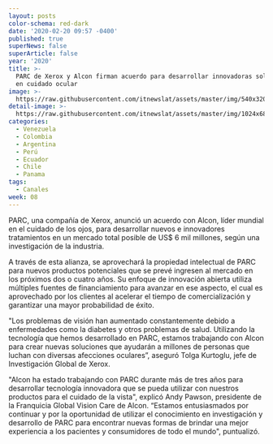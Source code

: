 ```yaml
---
layout: posts
color-schema: red-dark
date: '2020-02-20 09:57 -0400'
published: true
superNews: false
superArticle: false
year: '2020'
title: >-
  PARC de Xerox y Alcon firman acuerdo para desarrollar innovadoras soluciones
  en cuidado ocular
image: >-
  https://raw.githubusercontent.com/itnewslat/assets/master/img/540x320/Parc-Xerox-p.jpg
detail-image: >-
  https://raw.githubusercontent.com/itnewslat/assets/master/img/1024x680/Parc-Xerox-g.jpg
categories:
  - Venezuela
  - Colombia
  - Argentina
  - Perú
  - Ecuador
  - Chile
  - Panama
tags:
  - Canales
week: 08
---
```

PARC, una compañía de Xerox, anunció un acuerdo con Alcon, líder mundial en el cuidado de los ojos, para desarrollar nuevos e innovadores tratamientos en un mercado total posible de US$ 6 mil millones, según una investigación de la industria. 

A través de esta alianza, se aprovechará la propiedad intelectual de PARC para nuevos productos potenciales que se prevé ingresen al mercado en los próximos dos o cuatro años. Su enfoque de innovación abierta utiliza múltiples fuentes de financiamiento para avanzar en ese aspecto, el cual es aprovechado por los clientes al acelerar el tiempo de comercialización y garantizar una mayor probabilidad de éxito.

"Los problemas de visión han aumentado constantemente debido a enfermedades como la diabetes y otros problemas de salud. Utilizando la tecnología que hemos desarrollado en PARC, estamos trabajando con Alcon para crear nuevas soluciones que ayudarán a millones de personas que luchan con diversas afecciones oculares”, aseguró Tolga Kurtoglu, jefe de Investigación Global de Xerox.

"Alcon ha estado trabajando con PARC durante más de tres años para desarrollar tecnología innovadora que se pueda utilizar con nuestros productos para el cuidado de la vista", explicó Andy Pawson, presidente de la Franquicia Global Vision Care de Alcon. “Estamos entusiasmados por continuar y por la oportunidad de utilizar el conocimiento en investigación y desarrollo de PARC para encontrar nuevas formas de brindar una mejor experiencia a los pacientes y consumidores de todo el mundo", puntualizó.